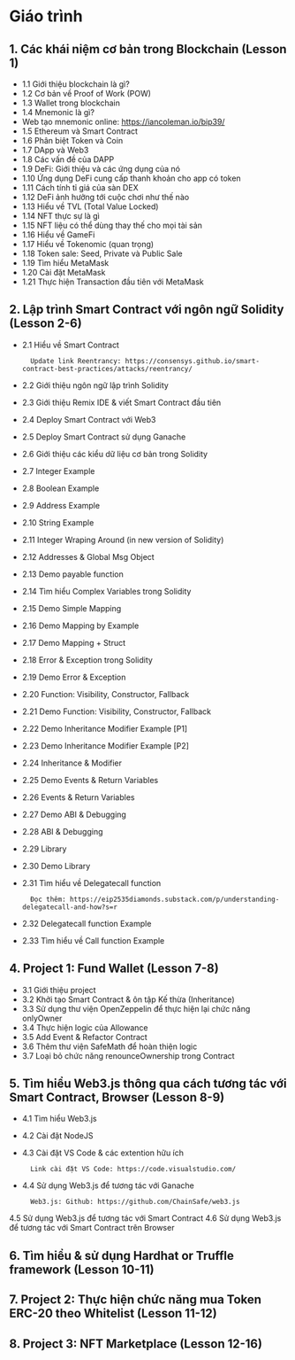 # Giáo trình
## 1. Các khái niệm cơ bản trong Blockchain (Lesson 1)
- 1.1 Giới thiệu blockchain là gì?
- 1.2 Cơ bản về Proof of Work (POW)
- 1.3 Wallet trong blockchain
- 1.4 Mnemonic là gì?
- Web tạo mnemonic online: https://iancoleman.io/bip39/
- 1.5 Ethereum và Smart Contract
- 1.6 Phân biệt Token và Coin
- 1.7 DApp và Web3
- 1.8 Các vấn đề của DAPP
- 1.9 DeFi: Giới thiệu và các ứng dụng của nó
- 1.10 Ứng dụng DeFi cung cấp thanh khoản cho app có token
- 1.11 Cách tính tỉ giá của sàn DEX
- 1.12 DeFi ảnh hưởng tới cuộc chơi như thế nào
- 1.13 Hiểu về TVL (Total Value Locked)
- 1.14 NFT thực sự là gì
- 1.15 NFT liệu có thể dùng thay thế cho mọi tài sản
- 1.16 Hiểu về GameFi
- 1.17 Hiểu về Tokenomic (quan trọng)
- 1.18 Token sale: Seed, Private và Public Sale
- 1.19 Tìm hiểu MetaMask
- 1.20 Cài đặt MetaMask
- 1.21 Thực hiện Transaction đầu tiên với MetaMask

## 2. Lập trình Smart Contract với ngôn ngữ Solidity (Lesson 2-6)

- 2.1 Hiểu về Smart Contract
  
		Update link Reentrancy: https://consensys.github.io/smart-contract-best-practices/attacks/reentrancy/
- 2.2 Giới thiệu ngôn ngữ lập trình Solidity
- 2.3 Giới thiệu Remix IDE & viết Smart Contract đầu tiên
- 2.4 Deploy Smart Contract với Web3
- 2.5 Deploy Smart Contract sử dụng Ganache
- 2.6 Giới thiệu các kiểu dữ liệu cơ bản trong Solidity
- 2.7 Integer Example
- 2.8 Boolean Example
- 2.9 Address Example
- 2.10 String Example
- 2.11 Integer Wraping Around (in new version of Solidity)
- 2.12 Addresses & Global Msg Object
- 2.13 Demo payable function
- 2.14 Tìm hiểu Complex Variables trong Solidity
- 2.15 Demo Simple Mapping
- 2.16 Demo Mapping by Example
- 2.17 Demo Mapping + Struct
- 2.18 Error & Exception trong Solidity
- 2.19 Demo Error & Exception
- 2.20 Function: Visibility, Constructor, Fallback
- 2.21 Demo Function: Visibility, Constructor, Fallback
- 2.22 Demo Inheritance Modifier Example [P1]
- 2.23 Demo Inheritance Modifier Example [P2]
- 2.24 Inheritance & Modifier
- 2.25 Demo Events & Return Variables
- 2.26 Events & Return Variables
- 2.27 Demo ABI & Debugging
- 2.28 ABI & Debugging
- 2.29 Library
- 2.30 Demo Library
- 2.31 Tìm hiểu về Delegatecall function

		Đọc thêm: https://eip2535diamonds.substack.com/p/understanding-delegatecall-and-how?s=r
- 2.32 Delegatecall function Example
- 2.33 Tìm hiểu về Call function Example

## 4. Project 1: Fund Wallet (Lesson 7-8)

- 3.1 Giới thiệu project
- 3.2 Khởi tạo Smart Contract & ôn tập Kế thừa (Inheritance)
- 3.3 Sử dụng thư viện OpenZeppelin để thực hiện lại chức năng onlyOwner
- 3.4 Thực hiện logic của Allowance
- 3.5 Add Event & Refactor Contract
- 3.6 Thêm thư viện SafeMath để hoàn thiện logic
- 3.7 Loại bỏ chức năng renounceOwnership trong Contract

## 5. Tìm hiểu Web3.js thông qua cách tương tác với Smart Contract, Browser (Lesson 8-9) 
	
- 4.1 Tìm hiểu Web3.js
- 4.2 Cài đặt NodeJS
- 4.3 Cài đặt VS Code & các extention hữu ích
		
		Link cài đặt VS Code: https://code.visualstudio.com/
- 4.4 Sử dụng Web3.js để tương tác với Ganache
		
		Web3.js: Github: https://github.com/ChainSafe/web3.js
4.5 Sử dụng Web3.js để tương tác với Smart Contract
4.6 Sử dụng Web3.js để tương tác với Smart Contract trên Browser

## 6. Tìm hiểu & sử dụng Hardhat or Truffle framework (Lesson 10-11)


## 7. Project 2: Thực hiện chức năng mua Token ERC-20 theo Whitelist (Lesson 11-12)

## 8. Project 3: NFT Marketplace (Lesson 12-16)